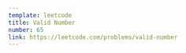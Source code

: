 ```yaml
---
template: leetcode
title: Valid Number
number: 65
link: https://leetcode.com/problems/valid-number
---
```

